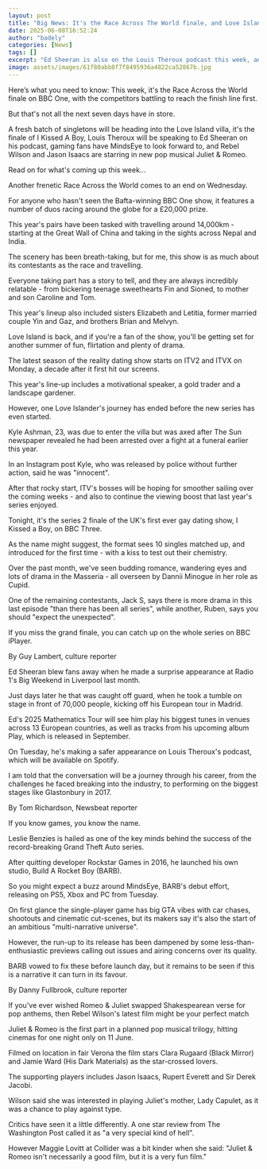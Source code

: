 ```yaml
---
layout: post
title: "Big News: It's the Race Across The World finale, and Love Island is back - What's coming up this week"
date: 2025-06-08T16:52:24
author: "badely"
categories: [News]
tags: []
excerpt: "Ed Sheeran is also on the Louis Theroux podcast this week, and it's the finale of I Kissed a Boy."
image: assets/images/61f80abb8f7f8495936a4822ca52867b.jpg
---
```


Here’s what you need to know: This week, it's the Race Across the World finale on BBC One, with the competitors battling to reach the finish line first.

But that's not all the next seven days have in store.

A fresh batch of singletons will be heading into the Love Island villa, it's the finale of I Kissed A Boy, Louis Theroux will be speaking to Ed Sheeran on his podcast, gaming fans have MindsEye to look forward to, and Rebel Wilson and Jason Isaacs are starring in new pop musical Juliet & Romeo.

Read on for what's coming up this week...

Another frenetic Race Across the World comes to an end on Wednesday.

For anyone who hasn't seen the Bafta-winning BBC One show, it features a number of duos racing around the globe for a £20,000 prize.

This year's pairs have been tasked with travelling around 14,000km - starting at the Great Wall of China and taking in the sights across Nepal and India.

The scenery has been breath-taking, but for me, this show is as much about its contestants as the race and travelling.

Everyone taking part has a story to tell, and they are always incredibly relatable - from bickering teenage sweethearts Fin and Sioned, to mother and son Caroline and Tom.

This year's lineup also included sisters Elizabeth and Letitia, former married couple Yin and Gaz, and brothers Brian and Melvyn.

Love Island is back, and if you're a fan of the show, you'll be getting set for another summer of fun, flirtation and plenty of drama.

The latest season of the reality dating show starts on ITV2 and ITVX on Monday, a decade after it first hit our screens.

This year's line-up includes a motivational speaker, a gold trader and a landscape gardener.

However, one Love Islander's journey has ended before the new series has even started.

Kyle Ashman, 23, was due to enter the villa but was axed after The Sun newspaper revealed he had been arrested over a fight at a funeral earlier this year.

In an Instagram post Kyle, who was released by police without further action, said he was "innocent".

After that rocky start, ITV's bosses will be hoping for smoother sailing over the coming weeks - and also to continue the viewing boost that last year's series enjoyed.

Tonight, it's the series 2 finale of the UK's first ever gay dating show, I Kissed a Boy, on BBC Three.

As the name might suggest, the format sees 10 singles matched up, and introduced for the first time - with a kiss to test out their chemistry.

Over the past month, we've seen budding romance, wandering eyes and lots of drama in the Masseria - all overseen by Dannii Minogue in her role as Cupid.

One of the remaining contestants, Jack S, says there is more drama in this last episode "than there has been all series", while another, Ruben, says you should "expect the unexpected".

If you miss the grand finale, you can catch up on the whole series on BBC iPlayer.

By Guy Lambert, culture reporter

Ed Sheeran blew fans away when he made a surprise appearance at Radio 1's Big Weekend in Liverpool last month.

Just days later he that was caught off guard, when he took a tumble on stage in front of 70,000 people, kicking off his European tour in Madrid.

Ed's 2025 Mathematics Tour will see him play his biggest tunes in venues across 13 European countries, as well as tracks from his upcoming album Play, which is released in September.

On Tuesday, he's making a safer appearance on Louis Theroux's podcast, which will be available on Spotify.

I am told that the conversation will be a journey through his career, from the challenges he faced breaking into the industry, to performing on the biggest stages like Glastonbury in 2017.

By Tom Richardson, Newsbeat reporter

If you know games, you know the name.

Leslie Benzies is hailed as one of the key minds behind the success of the record-breaking Grand Theft Auto series.

After quitting developer Rockstar Games in 2016, he launched his own studio, Build A Rocket Boy (BARB).

So you might expect a buzz around MindsEye, BARB's debut effort, releasing on PS5, Xbox and PC from Tuesday.

On first glance the single-player game has big GTA vibes with car chases, shootouts and cinematic cut-scenes, but its makers say it's also the start of an ambitious "multi-narrative universe".

However, the run-up to its release has been dampened by some less-than-enthusiastic previews calling out issues and airing concerns over its quality.

BARB vowed to fix these before launch day, but it remains to be seen if this is a narrative it can turn in its favour.

By Danny Fullbrook, culture reporter

If you've ever wished Romeo & Juliet swapped Shakespearean verse for pop anthems, then Rebel Wilson's latest film might be your perfect match

Juliet & Romeo is the first part in a planned pop musical trilogy, hitting cinemas for one night only on 11 June.

Filmed on location in fair Verona the film stars Clara Rugaard (Black Mirror) and Jamie Ward (His Dark Materials) as the star-crossed lovers.

The supporting players includes Jason Isaacs, Rupert Everett and Sir Derek Jacobi.

Wilson said she was interested in playing Juliet's mother, Lady Capulet, as it was a chance to play against type.

Critics have seen it a little differently. A one star review from The Washington Post called it as "a very special kind of hell".

However Maggie Lovitt at Collider was a bit kinder when she said: "Juliet & Romeo isn't necessarily a good film, but it is a very fun film."

